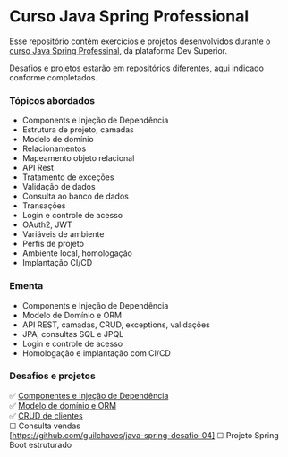 # Curso Java Spring Professional

Esse repositório contém exercícios e projetos desenvolvidos durante
o [curso Java Spring Professinal](https://devsuperior.com.br/curso-java-spring-professional), da plataforma Dev Superior.

Desafios e projetos estarão em repositórios diferentes, aqui indicado conforme completados.

### Tópicos abordados

- Components e Injeção de Dependência</br>
- Estrutura de projeto, camadas</br>
- Modelo de domínio</br>
- Relacionamentos</br>
- Mapeamento objeto relacional</br>
- API Rest</br>
- Tratamento de exceções</br>
- Validação de dados</br>
- Consulta ao banco de dados</br>
- Transações</br>
- Login e controle de acesso</br>
- OAuth2, JWT</br>
- Variáveis de ambiente</br>
- Perfis de projeto</br>
- Ambiente local, homologação</br>
- Implantação CI/CD</br>

### Ementa

- Components e Injeção de Dependência</br>
- Modelo de Domínio e ORM</br>
- API REST, camadas, CRUD, exceptions, validações</br>
- JPA, consultas SQL e JPQL</br>
- Login e controle de acesso</br>
- Homologação e implantação com CI/CD

### Desafios e projetos

✅ [Componentes e Injeção de Dependência](https://github.com/guilchaves/java-spring-desafio-01)</br>
✅ [Modelo de domínio e ORM](https://github.com/guilchaves/java-spring-desafio-02)</br>
✅ [CRUD de clientes](https://github.com/guilchaves/java-spring-desafio-03)</br>
☐ Consulta vendas</br>[https://github.com/guilchaves/java-spring-desafio-04]
☐ Projeto Spring Boot estruturado</br>
